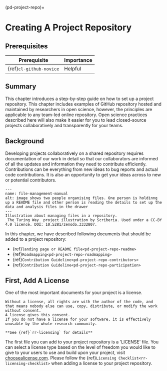 (pd-project-repo)=
# Creating A Project Repository

## Prerequisites

| Prerequisite | Importance |
| -------------|----------|
| {ref}`cl-github-novice` | Helpful |


## Summary

This chapter introduces a step-by-step guide on how to set up a project repository.
This chapter includes examples of GitHub repository hosted and maintained by researchers in open science, however, the principles are applicable to any team-led online repository.
Open science practices described here will also make it easier for you to lead closed-source projects collaboratively and transparently for your teams.

## Background

Developing projects collaboratively on a shared repository requires documentation of our work in detail so that our collaborators are informed of all the updates and information they need to contribute efficiently.
Contributions can be everything from new ideas to bug reports and actual code contributions.
It is also an opportunity to get your ideas across to new or potential contributors.

```{figure} ../figures/file-management-manual.jpg
---
name: file-management-manual
alt: image shows two people organising files. One person is holdinng up a README file and other person is reading the details to set up the data and analysis files in the drawer
---
Illustration about managing files in a repository.
_The Turing Way_ project illustration by Scriberia. Used under a CC-BY 4.0 licence. DOI: 10.5281/zenodo.3332807.
```

In this chapter, we have described following documents that should be added to a project repository:
- {ref}`landing page or README file<pd-project-repo-readme>`
- {ref}`Roadmapping<pd-project-repo-roadmapping>`
- {ref}`Contribution Guideline<pd-project-repo-contributors>`
- {ref}`Contribution Guideline<pd-project-repo-participation>`

## First, Add A License

One of the most important documents for your project is a license.

```{note}
Without a license, all rights are with the author of the code, and that means nobody else can use, copy, distribute, or modify the work without consent.
A license gives this consent.
If you do not have a license for your software, it is effectively unusable by the whole research community.

**See {ref}`rr-licensing` for details**
```

The first file you can add to your project repository is a 'LICENSE' file.
You can select a license type based on the level of freedom you would like to give to your users to use and build upon your project, visit [choosealicense.com](https://choosealicense.com/).
Please follow the {ref}`Licensing Checklist<rr-licensing-checklist>` when adding a license to your project repository.
